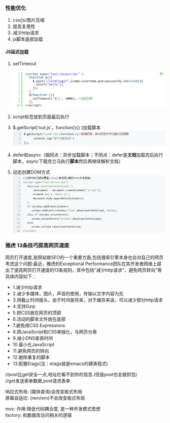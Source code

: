 ### 性能优化

1. css/js/图片压缩
2. 提高复用性
3. 减少http请求
4. js脚本底部加载

#### JS延迟加载

1. setTimeout

   ![](/assets/setTimeout-js.png)

2. script标签放到页面最后执行

3. $.getScript\(‘out.js’，function\(\){} \)加载脚本![](/assets/getScript.png)

4. defer和async（相同点：异步加载脚本；不同点：defer是**文档**加载完后执行脚本，async下载完立马执行**脚本**然后再继续解析文档）

5. 动态创建DOM方式![](/assets/js-dom.png)

### 雅虎 13条技巧提高网页速度

网页打开速度,是网站做SEO的一个重要方面,包括搜索引擎本身也会对自己的网页考虑这个问题:最近，雅虎的Exceptional Performance团队在其开发者网络上提出了提高网页打开速度的13条规则，其中包括“减少http请求“，避免网页转向"等具体内容如下：

* 1.减少http请求
* 2.减少多媒体，图片，声音的使用，传输以文字内容为先
* 3.用截止时间报头，由于时间是将来，对于缓存来说，可以减少部分http请求
* 4.支持Gzip
* 5.把CSS放在网页的顶部
* 6.活动的脚本文件放在底部
* 7.避免用CSS Expressions 
* 8.把JavaScript和CSS单独化，与网页分离
* 9.减小DNS查表时间
* 10.最小化JavaScript
* 11.避免网页的转向
* 12.删除重复的脚本 
* 13.配置Etags\(注：etags就是emacs的建表程式\) 

//post比get安全一点,地址栏看不到你的信息.\(但是post也会被抓包\)  
//get发送表单数据,post请求表单

响应式布局: \(媒体查询\)会改变板式布局  
屏幕自适应: \(rem/em\)不会改变板式布局

mvc: 作用:降低代码耦合度, 是一种开发模式思想  
factory: 和数据库访问相关的逻辑

